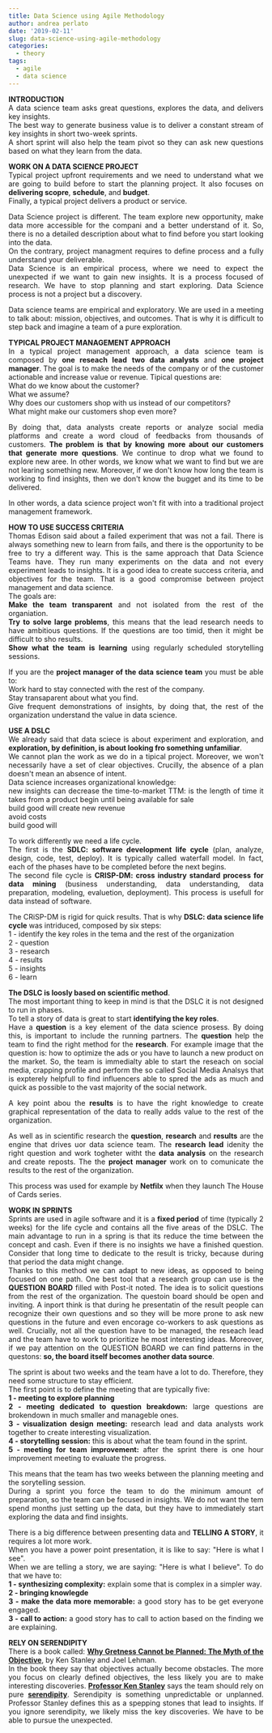 ```yaml
---
title: Data Science using Agile Methodology
author: andrea perlato
date: '2019-02-11'
slug: data-science-using-agile-methodology
categories:
  - theory
tags:
  - agile
  - data science
---
```


<style>
body {
text-align: justify}
</style>

**INTRODUCTION** </br>
A data science team asks great questions, explores the data, and delivers key insights. </br>
The best way to generate business value is to deliver a constant stream of key insights in short two-week sprints. </br>
A short sprint will also help the team pivot so they can ask new questions based on what they learn from the data. </br>

**WORK ON A DATA SCIENCE PROJECT** </br>
Typical project upfront requirements and we need to understand what we are going to build before to start the planning project. It also focuses on **delivering scopre**, **schedule**, and **budget**. </br> Finally, a typical project delivers a product or service. </br>

Data Science project is different. The team explore new opportunity, make data more accessible for the compani and a better understand of it.
So, there is no a detailed description about what to find before you start looking into the data. </br>
On the contrary, project managment requires to define process and a fully understand your deliverable. </br>
Data Science is an empirical process, where we need to expect the unexpected if we want to gain new insights. It is a process focused of research. We have to stop planning and start exploring. Data Science process is not a project but a discovery. </br>

Data science teams are empirical and exploratory. We are used in a meeting to talk about: mission, objectives, and outcomes. That is why it is difficult to step back and imagine a team of a pure exploration. </br>


**TYPICAL PROJECT MANAGEMENT APPROACH** </br>
In a typical project management approach, a data science team is composed by **one reseach lead** **two data analysts** and **one project manager**. The goal is to make the needs of the company or of the customer actionable and increase value or revenue. Tipical questions are:</br>
What do we know about the customer? </br>
What we assume? </br>
Why does our customers shop with us instead of our competitors? </br>
What might make our customers shop even more? </br>

By doing that, data analysts create reports or analyze social media platforms and create a word cloud of feedbacks from thousands of customers.
**The problem is that by knowing more about our customers that generate more questions**. We continue to drop what we found to explore new aree.
In other words, we know what we want to find but we are not learing something new.
Moreover, if we don't know how long the team is working to find insights, then we don't know the bugget and its time to be delivered.

In other words, a data science project won't fit with into a traditional project management framework. </br>


**HOW TO USE SUCCESS CRITERIA** </br>
Thomas Edison said about a failed experiment that was not a fail. There is always something new to learn from fails, and there is the opportunity to be free to try a different way. This is the same approach that Data Science Teams have. They run many experiments on the data and not every experiment leads to insights.
It is a good idea to create success criteria, and objectives for the team. That is a good compromise between project management and data science. </br>
The goals are: </br>
**Make the team transparent** and not isolated from the rest of the organiation. </br>
**Try to solve large problems**, this means that the lead research needs to have ambitious questions. If the questions are too timid, then it might be difficult to sho results. </br>
**Show what the team is learning** using regularly scheduled storytelling sessions. </br>

If you are the **project manager of the data science team** you must be able to: </br>
Work hard to stay connected with the rest of the company. </br>
Stay transaparent about what you find. </br>
Give frequent demonstrations of insights, by doing that, the rest of the organization understand the value in data science. </br>


**USE A DSLC** </br>
We already said that data sciece is about experiment and exploration, and **exploration, by definition, is about looking fro something unfamiliar**. </br>
We cannot plan the work as we do in a tipical project. Moreover, we won't necessarily have a set of clear objectives. Crucilly, the absence of a plan doesn't mean an absence of intent. </br>
Data science increases organizational knowledge: </br>
new insights can decrease the time-to-market TTM: is the length of time it takes from a product begin until being available for sale </br>build good will
create new revenue </br>
avoid costs </br>
build good will </br>

To work differently we need a life cycle. </br> 
The first is the **SDLC: software development life cycle** (plan, analyze, design, code, test, deploy). It is typically called waterfall model. In fact, each of the phases have to be completed before the next begins. </br> 
The second file cycle is **CRISP-DM: cross industry standard process for data mining** (business understanding, data understanding, data preparation, modeling, evaluetion, deployment). This process is usefull for data instead of software.

The CRiSP-DM is rigid for quick results. That is why **DSLC: data science life cycle** was intriduced, composed by six steps: </br> 
1 - identify the key roles in the tema and the rest of the organization </br> 
2 - question </br> 
3 - research </br> 
4 - results </br> 
5 - insights </br> 
6 - learn </br> 

**The DSLC is loosly based on scientific method**. </br> 
The most important thing to keep in mind is that the DSLC it is not designed to run in phases. </br> 
To tell a story of data is great to start **identifying the key roles**. </br> 
Have a **question** is a key element of the data science prosess. By doing this, is important to include the running partners.
The **question** help the team to find the right method for the **research**. For example image that the question is: how to optimize the ads or you have to launch a new product on the market. So, the team is immedialty able to start the reseach on social media, crapping profile and perform the so called Social Media Analsys that is expterely helpfull to find influencers able to spred the ads as much and quick as possible to the vast majority of the social network.

A key point abou the **results** is to have the right knowledge to create graphical representation of the data to really adds value to the rest of the organization. </br> 

As well as in scientific research the **question**, **research** and **results** are the engine that drives uor data science team.
The **research lead** idenity the right question and work togheter witht the **data analysis** on the research and create reposts. The the **project manager** work on to comunicate the results to the rest of the organization. </br> 

This process was used for example by **Netfilx** when they launch The House of Cards series.

**WORK IN SPRINTS** </br>
Sprints are used in agile software and it is a **fixed period** of time (typically 2 weeks) for the life cycle and contains all the five areas of the DSLC.
The main advantage to run in a spring is that its reduce the time between the concept and cash.
Even if there is no insights we have a finished question. Consider that long time to dedicate to the result is tricky, because during that period the data might change. </br>
Thanks to this method we can adapt to new ideas, as opposed to being focused on one path.
One best tool that a research group can use is the **QUESTION BOARD** filled with Post-it noted. The idea is to solicit questions from the rest of the organization. The questoin board should be open and inviting. A inport think is that during he presentatin of the result people can recognize their own questions and so they will be more prone to ask new questions in the future and even encorage co-workers to ask questions as well.
Crucially, not all the question have to be managed, the reseach lead and the team have to work to prioritize he most interesting ideas.
Moreover, if we pay attention on the QUESTION BOARD we can find patterns in the questons: **so, the board itself becomes another data source**.

The sprint is about two weeks and the team have a lot to do. Therefore, they need some structure to stay efficient. </br>
The first point is to define the meeting that are typically five: </br>
**1 - meeting to explore planning** </br>
**2 - meeting dedicated to question breakdown:** large questions are brokendown in much smaller and manageble ones. </br>
**3 - visualization design meeting:** research lead and data analysts work together to create interesting visualization. </br>
**4 - storytelling session:**  this is about what the team found in the sprint. </br>
**5 - meeting for team improvement:**  after the sprint there is one hour improvement meeting to evaluate the progress. </br>

This means that the team has two weeks between the planning meeting and the sorytelling session. </br>
During a sprint you force the team to do the minimum amount of preparation, so the team can be focused in insights. We do not want the tem spend months just setting up the data, but they have to immediately start exploring the data and find insights.

There is a big difference between presenting data and **TELLING A STORY**, it requires a lot more work. </br>
When you have a power point presentation, it is like to say: "Here is what I see". </br>
When we are telling a story, we are saying: "Here is what I believe". To do that we have to: </br>
**1 - synthesizing complexity:** explain some that is complex in a simpler way. </br>
**2 - bringing knowlegde** </br>
**3 - make the data more memorable:** a good story has to be get everyone engaged. </br>
**3 - call to action:** a good story has to call to action based on the finding we are explaining. </br>


**RELY ON SERENDIPITY** </br>
There is a book called: [**Why Gretness Cannot be Planned: The Myth of the Objective**](https://www.goodreads.com/book/show/25670869-why-greatness-cannot-be-planned), by Ken Stanley and Joel Lehman. </br>
In the book theey say that objectives actually become obstacles. The more you focus on clearly defined objectives, the less likely you are to make interesting discoveries. [**Professor Ken Stanley**](https://www.youtube.com/watch?v=dXQPL9GooyI) says the team should rely on pure [**serendipity**](https://en.wikipedia.org/wiki/Serendipity). Serendipity is something unpredictable or unplanned. Professor Stanley defines this as a spepping stones that lead to insights. If you ignore serendipity, we likely miss the key discoveries. We have to be able to pursue the unexpected.













































































